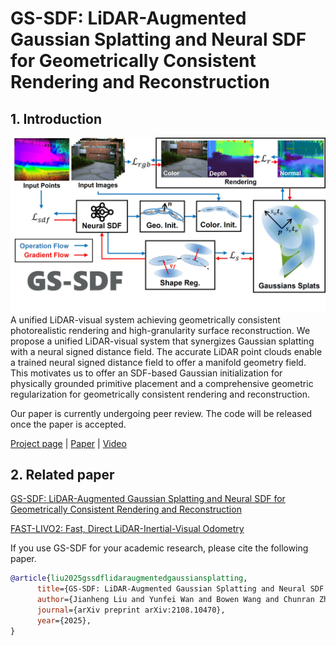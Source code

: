 # GS-SDF: LiDAR-Augmented Gaussian Splatting and Neural SDF for Geometrically Consistent Rendering and Reconstruction

## 1. Introduction

![alt text](pics/pipeline.jpg)
A unified LiDAR-visual system achieving geometrically consistent photorealistic rendering and high-granularity surface reconstruction.
We propose a unified LiDAR-visual system that synergizes Gaussian splatting with a neural signed distance field. The accurate LiDAR point clouds enable a trained neural signed distance field to offer a manifold geometry field. This motivates us to offer an SDF-based Gaussian initialization for physically grounded primitive placement and a comprehensive geometric regularization for geometrically consistent rendering and reconstruction.

Our paper is currently undergoing peer review. The code will be released once the paper is accepted.

[Project page](https://jianhengliu.github.io/Projects/GS-SDF/) | [Paper](https://arxiv.org/pdf/2503.10170) | [Video](https://youtu.be/w_l6goZPfcI)

## 2. Related paper

[GS-SDF: LiDAR-Augmented Gaussian Splatting and Neural SDF for Geometrically Consistent Rendering and Reconstruction](https://arxiv.org/pdf/2409.05310)

[FAST-LIVO2: Fast, Direct LiDAR-Inertial-Visual Odometry](https://arxiv.org/pdf/2408.14035)  

If you use GS-SDF for your academic research, please cite the following paper. 
```bibtex
@article{liu2025gssdflidaraugmentedgaussiansplatting,
      title={GS-SDF: LiDAR-Augmented Gaussian Splatting and Neural SDF for Geometrically Consistent Rendering and Reconstruction}, 
      author={Jianheng Liu and Yunfei Wan and Bowen Wang and Chunran Zheng and Jiarong Lin and Fu Zhang},
      journal={arXiv preprint arXiv:2108.10470},
      year={2025},
}
```